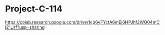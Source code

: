 # Project-C-114




https://colab.research.google.com/drive/1cp6yFYctA6mEj6HPJhf2WG04mCl21Urf?usp=sharing
